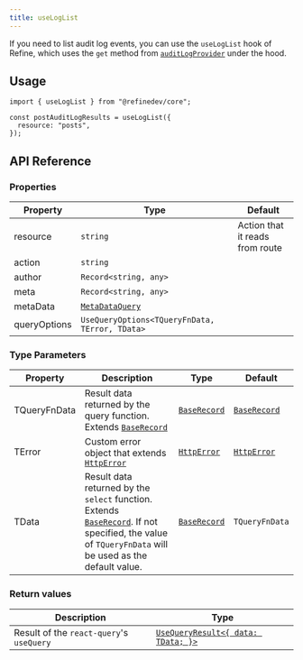 ```yaml
---
title: useLogList
---
```


If you need to list audit log events, you can use the `useLogList` hook of Refine, which uses the `get` method from [`auditLogProvider`](/docs/audit-logs/audit-log-provider#get) under the hood.

## Usage

```tsx
import { useLogList } from "@refinedev/core";

const postAuditLogResults = useLogList({
  resource: "posts",
});
```

## API Reference

### Properties

| Property                      | Type                                                         | Default                         |
| ----------------------------- | ------------------------------------------------------------ | ------------------------------- |
| resource <PropTag asterisk /> | `string`                                                     | Action that it reads from route |
| action                        | `string`                                                     |                                 |
| author                        | `Record<string, any>`                                        |                                 |
| meta                          | `Record<string, any>`                                        |                                 |
| metaData                      | [`MetaDataQuery`](/docs/core/interface-references#metaquery) |                                 |
| queryOptions                  | `UseQueryOptions<TQueryFnData, TError, TData>`               |                                 |

### Type Parameters

| Property     | Description                                                                                                                                                         | Type                       | Default                    |
| ------------ | ------------------------------------------------------------------------------------------------------------------------------------------------------------------- | -------------------------- | -------------------------- |
| TQueryFnData | Result data returned by the query function. Extends [`BaseRecord`][baserecord]                                                                                      | [`BaseRecord`][baserecord] | [`BaseRecord`][baserecord] |
| TError       | Custom error object that extends [`HttpError`][httperror]                                                                                                           | [`HttpError`][httperror]   | [`HttpError`][httperror]   |
| TData        | Result data returned by the `select` function. Extends [`BaseRecord`][baserecord]. If not specified, the value of `TQueryFnData` will be used as the default value. | [`BaseRecord`][baserecord] | `TQueryFnData`             |

### Return values

| Description                              | Type                                                                                      |
| ---------------------------------------- | ----------------------------------------------------------------------------------------- |
| Result of the `react-query`'s `useQuery` | [`UseQueryResult<{ data: TData; }>`](https://react-query.tanstack.com/reference/useQuery) |

[baserecord]: /docs/core/interface-references#baserecord
[httperror]: /docs/core/interface-references#httperror

